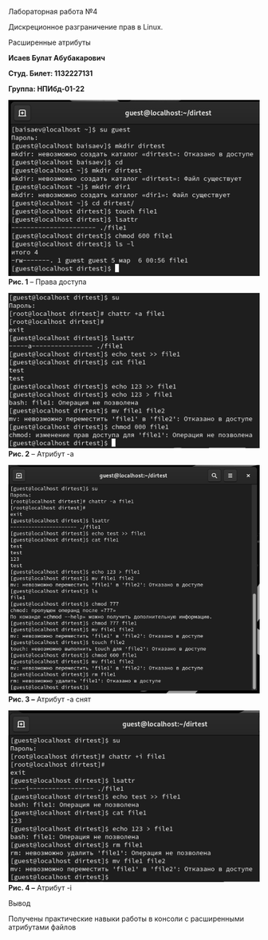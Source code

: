 ﻿<a name="br1"></a> 

Лабораторная работа №4

Дискреционное разграничение прав в Linux.

Расширенные атрибуты

**Исаев Булат Абубакарович**

**Студ. Билет: 1132227131**

**Группа: НПИбд-01-22**



<a name="br2"></a> 
![](images/1.png)
<br>
**Рис. 1** – Права доступа
<br>


<a name="br3"></a> 
![](images/2.png)
<br>
**Рис. 2** – Атрибут -a
<br>


<a name="br4"></a> 
![](images/3.png)
<br>
**Рис. 3 –** Атрибут -a снят
<br>


<a name="br5"></a> 
![](images/4.png)
<br>
**Рис. 4 –** Атрибут -i
<br>


<a name="br6"></a> 

Вывод

Получены практические навыки работы в консоли с расширенными атрибутами файлов

